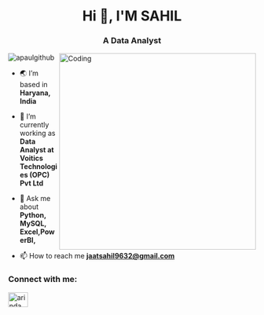 <h1 align="center">Hi 👋, I'M SAHIL</h1>
<h3 align="center">A Data Analyst</h3>
<img align="right" alt="Coding" width="400" src=https://media.giphy.com/media/LMcB8XospGZO8UQq87/giphy.gif

<p align="left"> <img src="https://komarev.com/ghpvc/?username=apaulgithub&label=Profile%20views&color=0e75b6&style=flat" alt="apaulgithub" /> </p>

- 🌏 I’m based in **Haryana, India**

- 🔭 I’m currently working as **Data Analyst at Voitics Technologies (OPC) Pvt Ltd**

- 💬 Ask me about **Python, MySQL, Excel,PowerBI,**

- 📫 How to reach me **jaatsahil9632@gmail.com**

<h3 align="left">Connect with me:</h3>
<p align="left">
<a href="https://www.linkedin.com/in/sahil-singh-45b1b0323" target="blank"><img align="center" src="https://raw.githubusercontent.com/rahuldkjain/github-profile-readme-generator/master/src/images/icons/Social/linked-in-alt.svg" alt="arindam-paul-ds" height="30" width="40" /></a>


